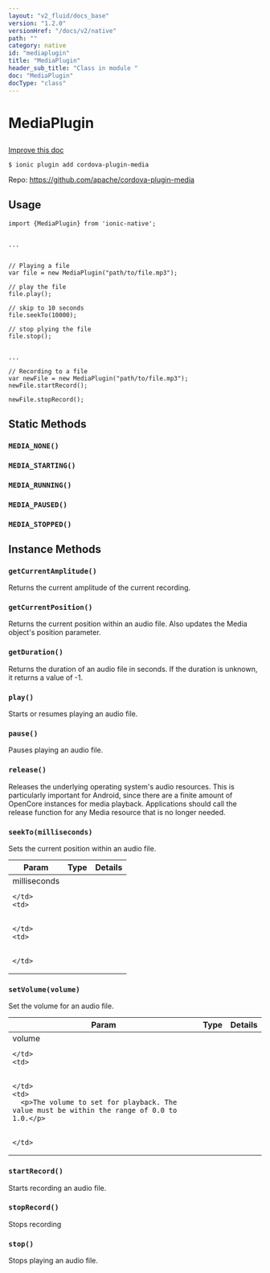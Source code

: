 ```yaml
---
layout: "v2_fluid/docs_base"
version: "1.2.0"
versionHref: "/docs/v2/native"
path: ""
category: native
id: "mediaplugin"
title: "MediaPlugin"
header_sub_title: "Class in module "
doc: "MediaPlugin"
docType: "class"
---
```









<h1 class="api-title">

  
  MediaPlugin
  

  

  

</h1>

<a class="improve-v2-docs" href='http://github.com/driftyco/ionic-native/edit/master//home/ubuntu/ionic-native/src/plugins/media.ts#L1'>
  Improve this doc
</a>





<!-- decorators -->


<pre><code>$ ionic plugin add cordova-plugin-media</code></pre>
<p>Repo:
  <a href="https://github.com/apache/cordova-plugin-media">
    https://github.com/apache/cordova-plugin-media
  </a>
</p>

<!-- description -->




<!-- @usage tag -->

<h2>Usage</h2>

<pre><code class="lang-ts">import {MediaPlugin} from &#39;ionic-native&#39;;


...


// Playing a file
var file = new MediaPlugin(&quot;path/to/file.mp3&quot;);

// play the file
file.play();

// skip to 10 seconds
file.seekTo(10000);

// stop plying the file
file.stop();


...

// Recording to a file
var newFile = new MediaPlugin(&quot;path/to/file.mp3&quot;);
newFile.startRecord();

newFile.stopRecord();
</code></pre>




<!-- @property tags -->
<h2>Static Methods</h2>
<div id="MEDIA_NONE"></div>
<h3><code>MEDIA_NONE()</code>

</h3>









<div id="MEDIA_STARTING"></div>
<h3><code>MEDIA_STARTING()</code>

</h3>









<div id="MEDIA_RUNNING"></div>
<h3><code>MEDIA_RUNNING()</code>

</h3>









<div id="MEDIA_PAUSED"></div>
<h3><code>MEDIA_PAUSED()</code>

</h3>









<div id="MEDIA_STOPPED"></div>
<h3><code>MEDIA_STOPPED()</code>

</h3>










<!-- methods on the class -->

<h2>Instance Methods</h2>

<div id="getCurrentAmplitude"></div>

<h3>
  <code>getCurrentAmplitude()</code>


</h3>

Returns the current amplitude of the current recording.











<div id="getCurrentPosition"></div>

<h3>
  <code>getCurrentPosition()</code>


</h3>

Returns the current position within an audio file. Also updates the Media object's position parameter.











<div id="getDuration"></div>

<h3>
  <code>getDuration()</code>


</h3>

Returns the duration of an audio file in seconds. If the duration is unknown, it returns a value of -1.











<div id="play"></div>

<h3>
  <code>play()</code>


</h3>

Starts or resumes playing an audio file.











<div id="pause"></div>

<h3>
  <code>pause()</code>


</h3>

Pauses playing an audio file.











<div id="release"></div>

<h3>
  <code>release()</code>


</h3>

Releases the underlying operating system's audio resources. This is particularly important for Android, since there are a finite amount of OpenCore instances for media playback. Applications should call the release function for any Media resource that is no longer needed.











<div id="seekTo"></div>

<h3>
  <code>seekTo(milliseconds)</code>


</h3>

Sets the current position within an audio file.


<table class="table param-table" style="margin:0;">
  <thead>
  <tr>
    <th>Param</th>
    <th>Type</th>
    <th>Details</th>
  </tr>
  </thead>
  <tbody>
  
  <tr>
    <td>
      milliseconds
      
      
    </td>
    <td>
      

    </td>
    <td>
      
      
    </td>
  </tr>
  
  </tbody>
</table>








<div id="setVolume"></div>

<h3>
  <code>setVolume(volume)</code>


</h3>

Set the volume for an audio file.


<table class="table param-table" style="margin:0;">
  <thead>
  <tr>
    <th>Param</th>
    <th>Type</th>
    <th>Details</th>
  </tr>
  </thead>
  <tbody>
  
  <tr>
    <td>
      volume
      
      
    </td>
    <td>
      

    </td>
    <td>
      <p>The volume to set for playback. The value must be within the range of 0.0 to 1.0.</p>

      
    </td>
  </tr>
  
  </tbody>
</table>








<div id="startRecord"></div>

<h3>
  <code>startRecord()</code>


</h3>

Starts recording an audio file.











<div id="stopRecord"></div>

<h3>
  <code>stopRecord()</code>


</h3>

Stops recording











<div id="stop"></div>

<h3>
  <code>stop()</code>


</h3>

Stops playing an audio file.









<!-- related link --><!-- end content block -->


<!-- end body block -->


